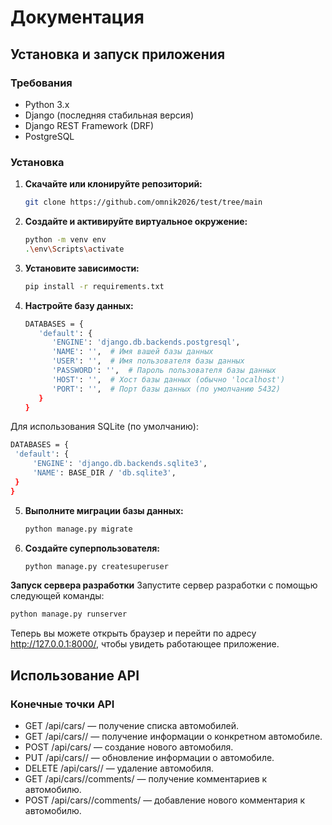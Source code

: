 # Документация

## Установка и запуск приложения

### Требования

- Python 3.x
- Django (последняя стабильная версия)
- Django REST Framework (DRF)
- PostgreSQL

### Установка

1. **Скачайте или клонируйте репозиторий:**

   ```bash
   git clone https://github.com/omnik2026/test/tree/main

2. **Создайте и активируйте виртуальное окружение:**

   ```bash
   python -m venv env
   .\env\Scripts\activate

3. **Установите зависимости:**

   ```bash
   pip install -r requirements.txt
   
1. **Настройте базу данных:**

   ```bash
   DATABASES = {
      'default': {
         'ENGINE': 'django.db.backends.postgresql',
         'NAME': '',  # Имя вашей базы данных
         'USER': '',  # Имя пользователя базы данных
         'PASSWORD': '',  # Пароль пользователя базы данных
         'HOST': '',  # Хост базы данных (обычно 'localhost')
         'PORT': '',  # Порт базы данных (по умолчанию 5432)
      }
   }

Для использования SQLite (по умолчанию):

   ```bash
   DATABASES = {
    'default': {
        'ENGINE': 'django.db.backends.sqlite3',
        'NAME': BASE_DIR / 'db.sqlite3',
    }
}
```
5. **Выполните миграции базы данных:**
   ```bash
   python manage.py migrate

6. **Создайте суперпользователя:**
   ```bash
   python manage.py createsuperuser

**Запуск сервера разработки**
Запустите сервер разработки с помощью следующей команды:

   ```bash
   python manage.py runserver

 ```
Теперь вы можете открыть браузер и перейти по адресу http://127.0.0.1:8000/, чтобы увидеть работающее приложение.


## **Использование API**

### Конечные точки API
- GET /api/cars/ — получение списка автомобилей.
- GET /api/cars/<id>/ — получение информации о конкретном автомобиле.
- POST /api/cars/ — создание нового автомобиля.
- PUT /api/cars/<id>/ — обновление информации о автомобиле.
- DELETE /api/cars/<id>/ — удаление автомобиля.
- GET /api/cars/<id>/comments/ — получение комментариев к автомобилю.
- POST /api/cars/<id>/comments/ — добавление нового комментария к автомобилю.


